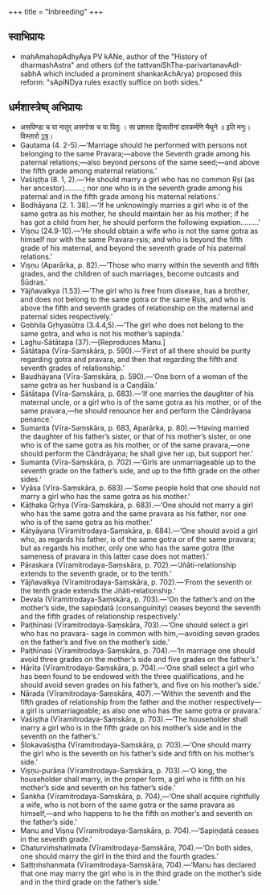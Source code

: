 +++
title = "Inbreeding"
+++

## स्वाभिप्रायः
- mahAmahopAdhyAya PV kANe, author of the "History of dharmashAstra" and others (of the tattvaniShTha-parivartanavAdI-sabhA which included a prominent shankarAchArya) proposed this reform: "sApiNDya rules exactly suffice on both sides."

## धर्मशास्त्रेष्व् अभिप्रायः
- असपिण्डा च या मातुर् असगोत्रा च या पितुः । सा प्रशस्ता द्विजातीनां दारकर्मणि मैथुने ॥ इति मनुः। विस्तारो [ऽत्र](https://www.wisdomlib.org/hinduism/book/manusmriti-with-the-commentary-of-medhatithi/d/doc199777.html)।
- Gautama (4. 2-5).—‘Marriage should he performed with persons not belonging to the same Pravara;—above the Seventh grade among his paternal relations;—also beyond persons of the same seed;—and above the fifth grade among maternal relations.’
- Vaśiṣṭḥa (8. 1, 2).—‘He should marry a girl who has no common Ṛṣi (as her ancestor).........; nor one who is in the seventh grade among his paternal and in the fifth grade among his maternal relations.’
- Bodhāyana (2. 1. 38).—‘If he unknowingly marries a girl who is of the same gotra as his mother, he should maintain her as his mother; if he has got a child from her, he should perform the following expiation.........’
- Viṣṇu (24.9-10).—‘He should obtain a wife who is not the same gotra as himself nor with the same Pravara-ṛṣis; and who is beyond the fifth grade of his maternal, and beyond the seventh grade of his paternal relations.’
- Viṣṇu (Aparārka, p. 82).—‘Those who marry within the seventh and fifth grades, and the children of such marriages, become outcasts and Śūdras.’
- Yājñavalkya (1.53).—‘The girl who is free from disease, has a brother, and does not belong to the same gotra or the same Ṛṣis, and who is above the fifth and seventh grades of relationship on the maternal and paternal sides respectively.’
- Gobhila Gṛhyasūtra (3.4.4,5).—‘The girl who does not belong to the same gotra, and who is not his mother’s sapiṇḍa.’
- Laghu-Śātātapa (37).—[Reproduces Manu.]
- Śātātapa (Vīra-Saṃskāra, p. 590).—‘First of all there should be purity regarding gotra and pravara, and then that regarding the fifth and seventh grades of relationship.’
- Baudhāyana (Vīra-Saṃskāra, p. 590).—‘One born of a woman of the same gotra as her husband is a Caṇḍāla.’
- Śātātapa (Vīra-Saṃskāra, p. 683).—‘If one marries the daughter of his maternal uncle, or a girl who is of the same gotra as his mother, or of the same pravara,—he should renounce her and perform the Cāndrāyaṇa penance.’
- Sumanta (Vīra-Saṃskāra, p. 683, Aparārka, p. 80).—‘Having married the daughter of his father’s sister, or that of his mother’s sister, or one who is of the same gotra as his mother, or of the same pravara,—one should perform the Cāndrāyaṇa; he shall give her up, but support her.’
- Sumanta (Vīra-Saṃskāra, p. 702).—‘Girls are unmarriageable up to the seventh grade on the father’s side, and up to the fifth grade on the other sides.’
- Vyāsa (Vīra-Saṃskāra, p. 683).—‘Some people hold that one should not marry a girl who has the same gotra as his mother.’
- Kāṭhaka Gṛhya (Vīra-Saṃskāra, p. 683).—‘One should not marry a girl who has the same gotra and the same pravara as his father, nor one who is of the same gotra as his mother.’
- Kātyāyana (Vīramitrodaya-Saṃskāra, p. 684).—‘One should avoid a girl who, as regards his father, is of the same gotra or of the same pravara; but as regards his mother, only one who has the same gotra (the sameness of pravara in this latter case does not matter).’
- Pāraskara (Vīramitrodaya-Saṃskāra, p. 702).—‘Jñāti-relationship extends to the seventh grade, or to the tenth.’
- Yājñavalkya (Vīramitrodaya-Saṃskāra, p. 702).—‘From the seventh or the tenth grade extends the Jñāti-relationship.’
- Devala (Vīramitrodaya-Saṃskāra, p. 703).—‘On the father’s and on the mother’s side, the sapiṇḍatā (consanguinity) ceases beyond the seventh and the fifth grades of relationship respectively.’
- Paiṭhīnasi (Vīramitrodaya-Saṃskāra, 703).—‘One should select a girl who has no pravara- sage in common with him,—avoiding seven grades on the father’s and five on the mother’s side.’
- Paiṭhīnasi (Vīramitrodaya-Saṃskāra, p. 704).—‘In marriage one should avoid three grades on the mother’s side and five grades on the father’s.’
- Hārīta (Vīramitrodaya-Saṃskāra, p. 704).—‘One shall select a girl who has been found to be endowed with the three qualifications, and he should avoid seven grades on his father’s, and five on his mother’s side.’
- Nārada (Vīramitrodaya-Saṃskāra, 407).—‘Within the seventh and the fifth grades of relationship from the father and the mother respectively—a girl is unmarriageable; as also one who has the same gotra or pravara.’
- Vaśiṣṭha (Vīramitrodaya-Saṃskāra, p. 703).—‘The householder shall marry a girl who is in the fifth grade on his mother’s side and in the seventh on the father’s.’
- Ślokavaśiṣṭha (Vīramitrodaya-Saṃskāra, p. 703).—‘One should marry the girl who is the seventh on his father’s side and fifth on his mother’s side.’
- Viṣṇu-purāṇa (Vīramitrodaya-Saṃskāra, p. 703).—‘O king, the householder shall marry, in the proper form, a girl who is fifth on his mother’s side and seventh on his father’s side.’
- Śaṅkha (Vīramitrodaya-Saṃskāra, p. 704),—‘One shall acquire rightfully a wife, who is not born of the same gotra or the same pravara as himself,—and who happens to he the fifth on mother’s and seventh on the father’s side.’
- Manu and Viṣṇu (Vīramitrodaya-Saṃskāra, p. 704).—‘Sapiṇḍatā ceases in the seventh grade.’
- Chaturviṁshatimata (Vīramitrodaya-Saṃskāra, 704).—‘On both sides, one should marry the girl in the third and the fourth grades.’
- Saṭtṛṁshanmata (Vīramitrodaya-Saṃskāra, 704).—‘Manu has declared that one may marry the girl who is in the third grade on the mother’s side and in the third grade on the father’s side.’